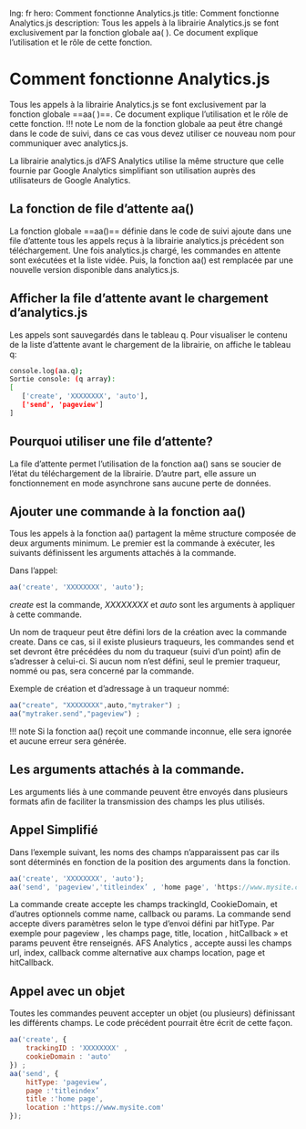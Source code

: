 lng: fr
hero: Comment fonctionne Analytics.js 
title: Comment fonctionne Analytics.js 
description: Tous les appels à la librairie Analytics.js se font exclusivement par la fonction globale aa( ). Ce document explique l’utilisation et le rôle de cette fonction.



# Comment fonctionne Analytics.js 

Tous les appels à la librairie Analytics.js se font exclusivement par la fonction globale ==aa( )==. Ce document explique l’utilisation et le rôle de cette fonction. 
!!! note
	Le nom de la fonction globale aa peut être changé dans le code de suivi, dans ce cas vous devez utiliser ce nouveau nom pour communiquer avec analytics.js. 

La librairie analytics.js d’AFS Analytics utilise la même structure que celle fournie par Google Analytics simplifiant son utilisation auprès des utilisateurs de Google Analytics. 

## La fonction de file d’attente aa()

La fonction globale ==aa()== définie dans le code de suivi ajoute dans une file d’attente tous les appels reçus à la librairie analytics.js précédent son téléchargement. Une fois analytics.js chargé, les commandes en attente sont exécutées et la liste vidée. Puis, la fonction aa() est remplacée par une nouvelle version disponible dans analytics.js. 

## Afficher la file d’attente avant le chargement d’analytics.js

Les appels sont sauvegardés dans le tableau q. Pour visualiser le contenu de la liste d’attente avant le chargement de la librairie, on affiche le tableau q: 

```sh
console.log(aa.q);
Sortie console: (q array):
[
   ['create', 'XXXXXXXX', 'auto'],
   ['send', 'pageview']
]
```

## Pourquoi utiliser une file d’attente?
La file d’attente permet l’utilisation de la fonction aa() sans se soucier de l’état du téléchargement de la librairie. D’autre part, elle assure un fonctionnement en mode asynchrone sans aucune perte de données. 

## Ajouter une commande à la fonction aa()

Tous les appels à la fonction aa() partagent la même structure composée de deux arguments minimum. Le premier est la commande à exécuter, les suivants définissent les arguments attachés à la commande. 

Dans l’appel: 
```js
aa('create', 'XXXXXXXX', 'auto');
```
*create* est la commande, *XXXXXXXX* et *auto* sont les arguments à appliquer à cette commande. 

Un nom de traqueur peut être défini lors de la création avec la commande create. Dans ce cas, si il existe plusieurs traqueurs, les commandes send et set devront être précédées du nom du traqueur (suivi d’un point) afin de s’adresser à celui-ci. Si aucun nom n’est défini, seul le premier traqueur, nommé ou pas, sera concerné par la commande. 

Exemple de création et d’adressage à un traqueur nommé:
```js
aa("create", "XXXXXXXX",auto,"mytraker") ;
aa("mytraker.send","pageview") ;
```
!!! note 
	Si la fonction aa() reçoit une commande inconnue, elle sera ignorée et aucune erreur sera générée.

## Les arguments attachés à la commande.

Les arguments liés à une commande peuvent être envoyés dans plusieurs formats afin de faciliter la transmission des champs les plus utilisés. 

## Appel Simplifié
Dans l’exemple suivant, les noms des champs n’apparaissent pas car ils sont déterminés en fonction de la position des arguments dans la fonction. 
```js
aa('create', 'XXXXXXXX', 'auto');
aa('send', 'pageview','titleindex’ , 'home page', 'https://www.mysite.com');
```	
La commande create accepte les champs trackingId, CookieDomain, et d’autres optionnels comme name, callback ou params. La commande send accepte divers paramètres selon le type d’envoi défini par hitType. Par exemple pour pageview , les champs page, title, location , hitCallback » et params peuvent être renseignés. AFS Analytics , accepte aussi les champs url, index, callback comme alternative aux champs location, page et hitCallback. 

## Appel avec un objet

Toutes les commandes peuvent accepter un objet (ou plusieurs) définissant les différents champs. Le code précédent pourrait être écrit de cette façon. 
```js
aa('create', {
	trackingID : 'XXXXXXXX' ,
	cookieDomain : 'auto'
}) ;
aa('send', {
	hitType: 'pageview’,
	page :'titleindex’ 
	title :'home page',
	location :'https://www.mysite.com'
});
```